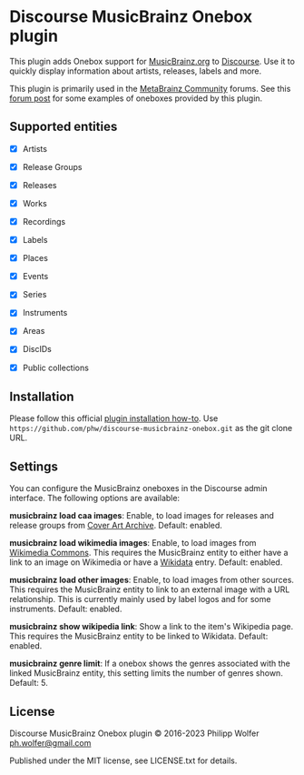 # Discourse MusicBrainz Onebox plugin

This plugin adds Onebox support for [MusicBrainz.org](https://musicbrainz.org) to [Discourse](https://www.discourse.org/).
Use it to quickly display information about artists, releases, labels and more.

This plugin is primarily used in the [MetaBrainz Community](https://community.metabrainz.org/) forums. See this [forum post](https://community.metabrainz.org/t/discourse-musicbrainz-onebox/618208) for some examples of oneboxes provided by this plugin.


## Supported entities

- [x] Artists
- [x] Release Groups
- [x] Releases
- [x] Works
- [x] Recordings
- [x] Labels
- [x] Places
- [x] Events
- [x] Series
- [x] Instruments
- [x] Areas
- [x] DiscIDs
- [x] Public collections


## Installation

Please follow this official [plugin installation how-to](https://meta.discourse.org/t/install-a-plugin/19157). Use `https://github.com/phw/discourse-musicbrainz-onebox.git` as the git clone URL.


## Settings

You can configure the MusicBrainz oneboxes in the Discourse admin interface. The following options are available:

**musicbrainz load caa images**: Enable, to load images for releases and release groups from [Cover Art Archive](https://coverartarchive.org/). Default: enabled.

**musicbrainz load wikimedia images**: Enable, to load images from [Wikimedia Commons](https://commons.wikimedia.org/). This requires the MusicBrainz entity to either have a link to an image on Wikimedia or have a [Wikidata](https://www.wikidata.org/) entry. Default: enabled.

**musicbrainz load other images**: Enable, to load images from other sources. This requires the MusicBrainz entity to link to an external image with a URL relationship. This is currently mainly used
by label logos and for some instruments. Default: enabled.

**musicbrainz show wikipedia link**: Show a link to the item's Wikipedia page. This requires the MusicBrainz entity to be linked to Wikidata. Default: enabled.

**musicbrainz genre limit**: If a onebox shows the genres associated with the linked MusicBrainz entity, this setting limits the number of genres shown. Default: 5.


## License

Discourse MusicBrainz Onebox plugin © 2016-2023 Philipp Wolfer <ph.wolfer@gmail.com>

Published under the MIT license, see LICENSE.txt for details.
